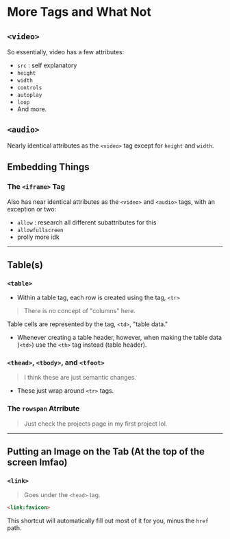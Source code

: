 # More Tags and What Not

## `<video>`
So essentially, video has a few attributes:
* `src` : self explanatory
* `height`
* `width`
* `controls`
* `autoplay`
* `loop`
* And more.

## `<audio>`
Nearly identical attributes as the `<video>` tag except for `height` and `width`.

## Embedding Things
### The `<iframe>` Tag
Also has near identical attributes as the `<video>` and `<audio>` tags, with an exception or two:
* `allow` : research all different subattributes for this
* `allowfullscreen`
* prolly more idk

---
## Table(s)
### `<table>`
* Within a table tag, each row is created using the tag, `<tr>`
> There is no concept of "columns" here.

Table cells are represented by the tag, `<td>`, "table data."

* Whenever creating a table header, however, when making the table data (`<td>`) use the `<th>` tag instead (table header).

### `<thead>`, `<tbody>`, and `<tfoot>`
> I think these are just semantic changes.
* These just wrap around `<tr>` tags.

### The `rowspan` Atrribute
> Just check the projects page in my first project lol.

---
## Putting an Image on the Tab (At the top of the screen lmfao)
### `<link>`
> Goes under the `<head>` tag.
```html
<link:favicon>
```
This shortcut will automatically fill out most of it for you, minus the `href` path.